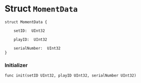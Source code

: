 # Struct `MomentData`

```cadence
struct MomentData {

    setID:  UInt32

    playID:  UInt32

    serialNumber:  UInt32
}
```




### Initializer

```cadence
func init(setID UInt32, playID UInt32, serialNumber UInt32)
```


